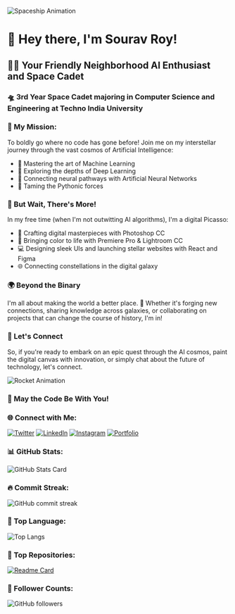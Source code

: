 <!-- Greetings, Earthlings! -->
![Spaceship Animation](https://img.shields.io/badge/Taking%20off-%F0%9F%9A%80-blueviolet)

# 🚀 Hey there, I'm Sourav Roy!

## 👨‍🚀 Your Friendly Neighborhood AI Enthusiast and Space Cadet
### 🛸 3rd Year Space Cadet majoring in Computer Science and Engineering at Techno India University

### 🌌 My Mission:
To boldly go where no code has gone before! Join me on my interstellar journey through the vast cosmos of Artificial Intelligence:

- 🌟 Mastering the art of Machine Learning
- 🚀 Exploring the depths of Deep Learning
- 🧠 Connecting neural pathways with Artificial Neural Networks
- 🐍 Taming the Pythonic forces

### 🎨 But Wait, There's More!
In my free time (when I'm not outwitting AI algorithms), I'm a digital Picasso:

- 🎨 Crafting digital masterpieces with Photoshop CC
- 🌈 Bringing color to life with Premiere Pro & Lightroom CC
- 💻 Designing sleek UIs and launching stellar websites with React and Figma
- 🌐 Connecting constellations in the digital galaxy

### 🌍 Beyond the Binary
I'm all about making the world a better place. 🌟 Whether it's forging new connections, sharing knowledge across galaxies, or collaborating on projects that can change the course of history, I'm in!

### 🚀 Let's Connect
So, if you're ready to embark on an epic quest through the AI cosmos, paint the digital canvas with innovation, or simply chat about the future of technology, let's connect.

![Rocket Animation](https://img.shields.io/badge/Embark%20on%20a%20Journey-%F0%9F%9A%80-green)

### 🌠 May the Code Be With You!

### 🌐 Connect with Me:
[![Twitter](https://img.shields.io/twitter/follow/souravroy0811?label=Follow%20Me%20on%20Twitter&style=social)](https://twitter.com/souravroy0811)
[![LinkedIn](https://img.shields.io/badge/Connect%20on%20LinkedIn-blue?style=flat-square&logo=linkedin)](https://www.linkedin.com/in/souravroy0811)
[![Instagram](https://img.shields.io/badge/Follow%20on%20Instagram-%23E4405F?style=flat-square&logo=instagram)](https://www.instagram.com/souravroy0811)
[![Portfolio](https://img.shields.io/badge/Visit%20My%20Portfolio-ff69b4?style=flat-square)](https://)

### 📊 GitHub Stats:
<!-- Your GitHub Stats Card with all available stats -->
![GitHub Stats Card](https://github-readme-stats.vercel.app/api?username=souravroy0811&show_icons=true&theme=dark&include_all_commits=true&count_private=true&hide_title=true)

### 🔥 Commit Streak:
![GitHub commit streak](https://github-readme-streak-stats.herokuapp.com/?user=souravroy0811&theme=dark)


### 📌 Top Language:
![Top Langs](https://github-readme-stats.vercel.app/api/top-langs/?username=souravroy0811&layout=compact&theme=dark)

### 🌟 Top Repositories:
[![Readme Card](https://github-readme-stats.vercel.app/api/pin/?username=souravroy0811&repo=sales_data_analysis_using_python&theme=dark)](https://github.com/souravroy0811/sales_data_analysis_using_python)

### 👥 Follower Counts:
![GitHub followers](https://img.shields.io/github/followers/souravroy0811?style=social)
